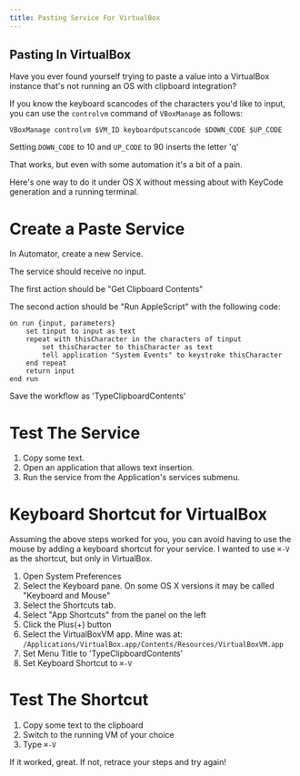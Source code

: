 ```yaml
---
title: Pasting Service For VirtualBox
---
```


Pasting In VirtualBox
---------------------

Have you ever found yourself trying to paste a value into a VirtualBox
instance that's not running an OS with clipboard integration?

If you know the keyboard scancodes of the characters you'd like to
input, you can use the `controlvm` command of `VBoxManage` as follows:

`VBoxManage controlvm $VM_ID keyboardputscancode $DOWN_CODE $UP_CODE`

Setting `DOWN_CODE` to 10 and `UP_CODE` to 90 inserts the letter 'q'

That works, but even with some automation it's a bit of a pain.


Here's one way to do it under OS X without messing about with KeyCode
generation and a running terminal.

Create a Paste Service
======================

In Automator, create a new Service.

The service should receive no input.

The first action should be "Get Clipboard Contents"

The second action should be "Run AppleScript" with the following code:
```
on run {input, parameters}
	set tinput to input as text
	repeat with thisCharacter in the characters of tinput
		set thisCharacter to thisCharacter as text
		tell application "System Events" to keystroke thisCharacter
	end repeat
	return input
end run
```

Save the workflow as 'TypeClipboardContents'


Test The Service
================

1. Copy some text.
2. Open an application that allows text insertion.
3. Run the service from the Application's services submenu.


Keyboard Shortcut for VirtualBox
================================

Assuming the above steps worked for you, you can avoid having to use
the mouse by adding a keyboard shortcut for your service. I wanted to
use `⌘-V` as the shortcut, but only in VirtualBox.

1. Open System Preferences
2. Select the Keyboard pane. On some OS X versions it may be called
"Keyboard and Mouse"
3. Select the Shortcuts tab.
4. Select "App Shortcuts" from the panel on the left
5. Click the Plus(+) button
6. Select the VirtualBoxVM app. Mine was at:
`/Applications/VirtualBox.app/Contents/Resources/VirtualBoxVM.app`
7. Set Menu Title to 'TypeClipboardContents'
8. Set Keyboard Shortcut to `⌘-V`


Test The Shortcut
=================

1. Copy some text to the clipboard
2. Switch to the running VM of your choice
3. Type `⌘-V`

If it worked, great. If not, retrace your steps and try again!
